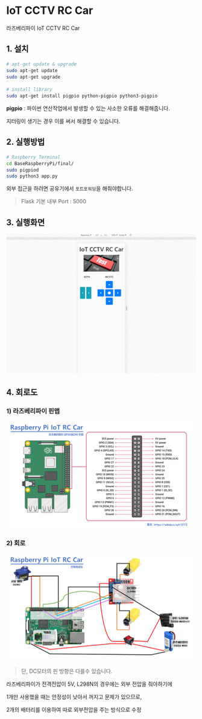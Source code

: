 # IoT CCTV RC Car

라즈베리파이 IoT CCTV RC Car



## 1. 설치

```bash
# apt-get update & upgrade
sudo apt-get update
sudo apt-get upgrade

# install library
sudo apt-get install pigpio python-pigpio python3-pigpio
```



**pigpio** : 파이썬 연산작업에서 발생할 수 있는 사소한 오류를 해결해줍니다.

지터링이 생기는 경우 이를 써서 해결할 수 있습니다.





## 2. 실행방법

```bash
# Raspberry Terminal
cd BaseRaspberryPi/final/
sudo pigpiod
sudo python3 app.py
```



외부 접근을 하려면 공유기에서 `포트포워딩`을 해줘야합니다.

> Flask 기본 내부 Port : 5000



## 3. 실행화면

![](./assets/IoT_RC_Car_page.gif)





## 4. 회로도

### 1) 라즈베리파이 핀맵

![라즈베리파이 핀맵](./assets/raspberry_pin_map.png)

### 2) 회로

![](./assets/IoT_RC_car_schematic.png)

> 단, DC모터의 핀 방향은 다를수 있습니다.


라즈베리파이가 전격전압이 5V, L298N의 경우에는 외부 전압을 줘야하기에

1개만 사용했을 때는 안정성이 낮아서 꺼지고 문제가 있으므로,

2개의 배터리를 이용하여 따로 외부전압을 주는 방식으로 수정